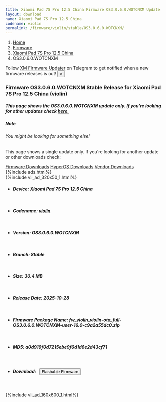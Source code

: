 ```yaml
---
title: Xiaomi Pad 7S Pro 12.5 China Firmware OS3.0.6.0.WOTCNXM Update
layout: download
name: Xiaomi Pad 7S Pro 12.5 China
codename: violin
permalink: /firmware/violin/stable/OS3.0.6.0.WOTCNXM/
---
```

<nav aria-label="breadcrumb">
    <ol class="breadcrumb">
        <li class="breadcrumb-item"><a href="/">Home</a></li>
        <li class="breadcrumb-item"><a href="/firmware/">Firmware</a></li>
        <li class="breadcrumb-item"><a href="/firmware/violin/">Xiaomi Pad 7S Pro 12.5 China</a></li>
        <li class="breadcrumb-item active" aria-current="page">OS3.0.6.0.WOTCNXM</li>
    </ol>
</nav>
<div class="alert alert-primary alert-dismissible fade show" role="alert">
    Follow <a href="https://t.me/XiaomiFirmwareUpdater" class="alert-link">XM Firmware Updater</a> on Telegram to get
    notified when a new firmware releases is out!
    <button type="button" class="close" data-dismiss="alert" aria-label="Close">
        <span aria-hidden="true">&times;</span>
    </button>
</div>
<div class="col-12 mx-auto">
    <h3 class="title bg-light p-2 rounded">Firmware OS3.0.6.0.WOTCNXM Stable Release for Xiaomi Pad 7S Pro 12.5 China (violin)</h3>
    <h5>This page shows the OS3.0.6.0.WOTCNXM update only. If you're looking for other updates check
        <a href="/firmware/violin/">here.</a></h5>
    <div class="card">
        <div class="card-body">
            <h5 class="card-title">Note</h5>
            <h6 class="card-subtitle mb-2 text-muted">You might be looking for something else!</h6>
            <p class="card-text">This page shows a single update only.
                If you're looking for another update or other downloads check:</p>
            <a href="/firmware/" class="card-link">Firmware Downloads</a>
            <a href="/hyperos/" class="card-link">HyperOS Downloads</a>
            <a href="/vendor/" class="card-link">Vendor Downloads</a>
        </div>
    </div>
    {%include ads.html%}
    <div class="row justify-content-center">
        <div class="col-10" id="downloads">
                    <div class="card card-body">
            {%include vli_ad_320x50_1.html%}
            <ul class="list-unstyled">
                <li style="padding-bottom: 10px;">
                    <h5><b>Device: </b>Xiaomi Pad 7S Pro 12.5 China</h5>
                </li>
                <li style="padding-bottom: 10px;">
                    <h5><b>Codename: </b> <a href="/firmware/violin/" target="_blank">violin</a> </h5>
                </li>
                <li style="padding-bottom: 10px;">
                    <h5><b>Version: </b>OS3.0.6.0.WOTCNXM</h5>
                </li>
                <li style="padding-bottom: 10px;">
                    <h5><b>Branch: </b>Stable</h5>
                </li>
                <li style="padding-bottom: 10px;">
                    <h5><b>Size: </b>30.4 MB</h5>
                </li>
                <li style="padding-bottom: 10px;">
                    <h5><b>Release Date: </b>2025-10-28</h5>
                </li>
                <li style="padding-bottom: 10px;">
                    <h5><b>Firmware Package Name: </b><span id="filename" class="text-dark">fw_violin_violin-ota_full-OS3.0.6.0.WOTCNXM-user-16.0-c9a2a55dc0.zip</span></h5>
                </li>
                <li style="padding-bottom: 10px;">
                    <h5><b>MD5: </b><span id="md5" class="text-muted">a0d919f0d7215ebe9f6d1d6e2d43cf71</span></h5>
                </li>
                <li style="padding-bottom: 10px;">
                    <h5><b>Download: </b><button type="button" id="download" class="btn btn-primary"
                    style="margin: 7px;" onclick="redirect('fw_violin_violin-ota_full-OS3.0.6.0.WOTCNXM-user-16.0-c9a2a55dc0.zip'); return false;"><i class="fa fa-download"></i> Flashable Firmware</button></h5>
                </li>
            </ul>
        </div>
        </div>
        {%include vli_ad_160x600_1.html%}
    </div>
</div>
